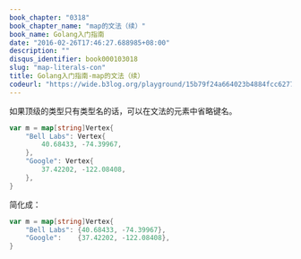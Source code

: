 ```yaml
---
book_chapter: "0318"
book_chapter_name: "map的文法（续）"
book_name: Golang入门指南
date: "2016-02-26T17:46:27.688985+08:00"
description: ""
disqus_identifier: book000103018
slug: "map-literals-con"
title: Golang入门指南-map的文法（续）
codeurl: "https://wide.b3log.org/playground/15b79f24a664023b4884fcc6277312ec.go"
---
```


如果顶级的类型只有类型名的话，可以在文法的元素中省略键名。

```go
var m = map[string]Vertex{
	"Bell Labs": Vertex{
		40.68433, -74.39967,
	},
	"Google": Vertex{
		37.42202, -122.08408,
	},
}
```
简化成：
```go
var m = map[string]Vertex{
	"Bell Labs": {40.68433, -74.39967},
	"Google":    {37.42202, -122.08408},
}
```


<!-- ```go
package main

import "fmt"

type Vertex struct {
	Lat, Long float64
}

var m = map[string]Vertex{
	"Bell Labs": {40.68433, -74.39967},
	"Google":    {37.42202, -122.08408},
}

func main() {
	fmt.Println(m)
}

``` -->

